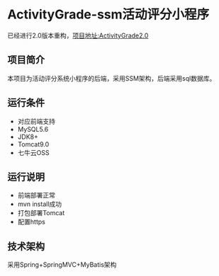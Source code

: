 # ActivityGrade-ssm活动评分小程序

已经进行2.0版本重构，[项目地址:ActivityGrade2.0](https://github.com/GenjiLemon/ActivityGrade2.0)

## 项目简介

本项目为活动评分系统小程序的后端，采用SSM架构，后端采用sql数据库。

## 运行条件

* 对应前端支持
* MySQL5.6
* JDK8+
* Tomcat9.0
* 七牛云OSS



## 运行说明

* 前端部署正常
* mvn install成功
* 打包部署Tomcat
* 配置https



## 技术架构

采用Spring+SpringMVC+MyBatis架构
